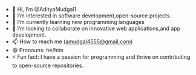 - 👋 Hi, I’m @AdityaMudgal1
- 👀 I’m interested in software development,open-source projects.
- 🌱 I’m currently learning new programming languages
- 💞️ I’m looking to collaborate on innovative web applications,and app development.
- 📫 How to reach me (amudgal4555@gmail.com)
- 😄 Pronouns:  he/him
- ⚡ Fun fact: I have a passion for programming and thrive on contributing to open-source repositories.

<!---
AdityaMudgal1/AdityaMudgal1 is a ✨ special ✨ repository because its `README.md` (this file) appears on your GitHub profile.
You can click the Preview link to take a look at your changes.
--->
